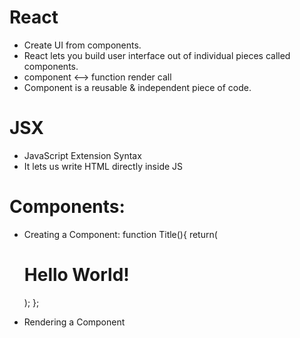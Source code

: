 # React
- Create UI from components.
- React lets you build user interface out of individual pieces called components.
- component <--> function
    render          call
- Component is a reusable & independent piece of code.


# JSX
- JavaScript Extension Syntax
- It lets us write HTML directly inside JS

# Components:
- Creating a Component:
function Title(){
    return(
        <h1> Hello World! </h1>
    );
};

- Rendering a Component
<Title></Title>         <Title/>


# Writing Markup in JSX: Rules of JSX:
1. Return a single root element
2. Close all the tags
3. camelCase most of the things


# React Fragment:
- Fragments let you group a list of children without adding extra nodes to the DOM.
- <> ... </>

# JavaScript in JSX with Curly Braces:
- JSX lets you write HTML-like markup inside a JavaScript file, keeping rendering logic and content in the same place. 
- Sometimes you will want to add a little JavaScript logic or reference a dynamic property inside that markup. In this situation, you can use curly braces in your JSX to open a window to JavaScript.

# React Props
- Props are the information that you pass to a JSX tag.

# State in React
- The state is a built-in React object that is used to contain data or information about the component.
- A component's state can change over time; whenever it changes, the component re-renders.
- React `re-render` when `state value change`.

# Hooks
- Hooks were a new addition in React 16.8
- They let you use state and other React features without writing a class.
1. useState():
    - useState is React Hook that lets you add a state variable to your component.
    - const [state, setState] = useState(initialState);
    - useState returns an array with exactly two values:
        1. The current state. During the first render, it will match the initialState you have passed.
        2. The set function that lets you update the state to a different values and trigger a re-render.


# Closure:
- A `Closure` is a feature in JavaScript where an inner function has access to the outer(enclosing) function's variable.

# setState()
- for array and objects we can't directly push elements, before pushing elements we need to destructure (...) in array & objects.


# Component Types `class & functional`
`Logical Comp`                   `Presentational Comp`
- Smart component                 - Dumb component
- State                           - No State


# Functions as Props:
- JS Functions are 1st Class Objects
- This means they can be passed to a function as argument, returned from it & assigned to a variable.


# Forms in React:
- The standard way with Forms is to use Controlled Components. So we make React state to be the "single source of truth".
- Then the React component that renders a form also controls what happens in that form on subsequent user input. An input form element whose value is controlled by React is this way is called as "controlled component".

2. useEffect():
    - The Effect Hook lets you perform side effects in function components
    - Data fetching, setting up a subscription, and manually changing the DOM in React component are all examples of side effects.


